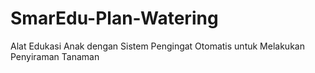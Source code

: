 # SmarEdu-Plan-Watering
Alat Edukasi Anak dengan Sistem Pengingat Otomatis untuk Melakukan Penyiraman Tanaman
